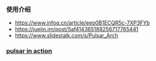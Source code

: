 ### 使用介绍
- https://www.infoq.cn/article/eep0B1ECQR5c-7XP3FYb
- https://juejin.im/post/5af414365188256717765441
- https://www.slidestalk.com/s/Pulsar_Arch

### [pulsar in action](https://livebook.manning.com/book/pulsar-in-action/brief-contents/v-2/)
